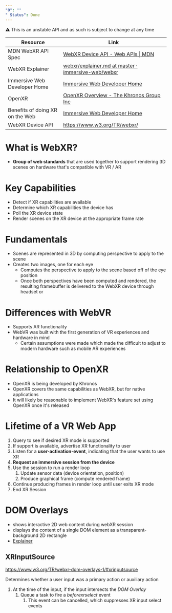 ```yaml
---
"0": ""
" Status": Done
---
```

⚠️ This is an unstable API and as such is subject to change at any time

| Resource | Link |
| ---- | ---- |
| MDN WebXR API Spec | [WebXR Device API - Web APIs \| MDN](https://developer.mozilla.org/en-US/docs/Web/API/WebXR_Device_API) |
| WebXR Explainer | [webxr/explainer.md at master · immersive-web/webxr](https://github.com/immersive-web/webxr/blob/master/explainer.md#what-is-webxr) |
| Immersive Web Developer Home | [Immersive Web Developer Home](https://immersiveweb.dev/) |
| OpenXR | [OpenXR Overview - The Khronos Group Inc](https://www.khronos.org/openxr/) |
| Benefits of doing XR on the Web | [Immersive Web Developer Home](https://immersiveweb.dev/#benefitsofdoingxrontheweb) |
| WebXR Device API | https://www.w3.org/TR/webxr/ |
# What is WebXR?
- **Group of web standards** that are used together to support rendering 3D scenes on hardware that's compatible with VR / AR

# Key Capabilities
- Detect if XR capabilities are available
- Determine which XR capabilities the device has
- Poll the XR device state
- Render scenes on the XR device at the appropriate frame rate
# Fundamentals
- Scenes are represented in 3D by computing perspective to apply to the scene
- Creates two images, one for each eye
	- Computes the perspective to apply to the scene based off of the eye position
	- Once both perspectives have been computed and rendered, the resulting framebuffer is delivered to the WebXR device through headset or 

# Differences with WebVR
- Supports AR functionality
- WebVR was built with the first generation of VR experiences and hardware in mind
	- Certain assumptions were made which made the difficult to adjust to modern hardware such as mobile AR experiences

# Relationship to OpenXR
- OpenXR is being developed by Khronos
- OpenXR covers the same capabilities as WebXR, but for native applications
- It will likely be reasonable to implement WebXR's feature set using OpenXR once it's released
# Lifetime of a VR Web App
1) Query to see if desired XR mode is supported
2) If support is available, advertise XR functionality to user
3) Listen for a **user-activation-event**, indicating that the user wants to use XR
4) **Request an immersive session from the device**
5) Use the session to run a render loop
	1) Update sensor data (device orientation, position)
	2) Produce graphical frame (compute rendered frame)
6) Continue producing frames in render loop until user exits XR mode
7) End XR Session

# DOM Overlays
- shows interactive 2D web content during webXR session
- displays the content of a single DOM element as a transparent-background 2D rectangle
- [Explainer](https://github.com/immersive-web/dom-overlays/blob/main/explainer.md)

## XRInputSource
https://www.w3.org/TR/webxr-dom-overlays-1/#xrinputsource

Determines whether a user input was a primary action or auxiliary action

1) At the time of the input, if the input intersects the *DOM Overlay*
	1) Queue a task to fire a *beforexrselect* event
		1) This event can be cancelled, which suppresses XR input select events
